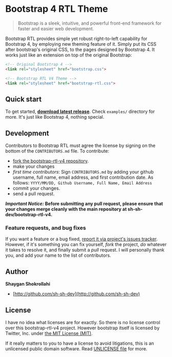 # Bootstrap 4 RTL Theme

> Bootstrap is a sleek, intuitive, and powerful front-end framework for faster and easier web development.


Bootstrap RTL provides simple yet robust right-to-left capability for Bootstrap 4, by employing new theming feature of it. Simply put its CSS after bootstrap's original CSS, to the pages designed by Bootstrap 4. It works just like an extension on top of the original Bootstrap:

```html
<!-- Original Bootstrap 4 -->
<link rel="stylesheet" href="bootstrap.css">

<!-- Bootstrap RTL V4 Theme -->
<link rel="stylesheet" href="bootstrap-rtl.css">
```



## Quick start

To get started, **[download latest release](https://github.com/sh-sh-dev/bootstrap-rtl-v4/releases/latest)**. Check `examples/` directory for more. It's just like Bootstrap 4, nothing special.


## Development

Contributors to Bootstrap RTL must agree the license by signing on the bottom of the `CONTRIBUTORS.md` file. To contribute:

- [fork the bootstrap-rtl-v4 repository](https://github.com/sh-sh-dev/bootstrap-rtl-v4/fork).
- make your changes
- *first time contributors*: Sign `CONTRIBUTORS.md` by adding your github username, full name, email address, and first contribution date. As follows:
    `YYYY/MM/DD, Github Username, Full Name, Email Address`
- commit your changes.
- send a pull request.


***Important Notice:* Before submitting any pull request, please ensure that your changes merge cleanly with the main repository at sh-sh-dev/bootstrap-rtl-v4.**


### Feature requests, and bug fixes

If you want a feature or a bug fixed, [report it via project's issues tracker](https://github.com/sh-sh-dev/bootstrap-rtl-v4/issues). However, if it's something you can fix yourself, *fork* the project, *do* whatever it takes to resolve it, and finally submit a *pull* request. I will personally thank you, and add your name to the list of contributors.

## Author

**Shaygan Shokrollahi**

+ [http://github.com/sh-sh-dev](http://github.com/sh-sh-dev)


## License

I have no idea what licenses are for exactly. So there is no license control over this bootstrap-rtl-v4 project. However bootstrap itself is licensed by Twitter, Inc. under [the MIT License (MIT)](LICENSE.bootstrap).

If it really matters to you to have a license to avoid litigations, this is an unlicensed public domain software. Read [UNLICENSE file](UNLICENSE) for more.


